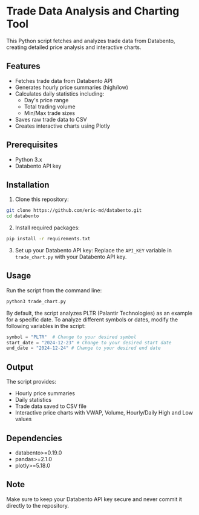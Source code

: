 # Trade Data Analysis and Charting Tool

This Python script fetches and analyzes trade data from Databento, creating detailed price analysis and interactive charts.

## Features

- Fetches trade data from Databento API
- Generates hourly price summaries (high/low)
- Calculates daily statistics including:
  - Day's price range
  - Total trading volume
  - Min/Max trade sizes
- Saves raw trade data to CSV
- Creates interactive charts using Plotly

## Prerequisites

- Python 3.x
- Databento API key

## Installation

1. Clone this repository:
```bash
git clone https://github.com/eric-md/databento.git
cd databento
```

2. Install required packages:
```bash
pip install -r requirements.txt
```

3. Set up your Databento API key:
Replace the `API_KEY` variable in `trade_chart.py` with your Databento API key.

## Usage

Run the script from the command line:
```bash
python3 trade_chart.py
```

By default, the script analyzes PLTR (Palantir Technologies) as an example for a specific date. To analyze different symbols or dates, modify the following variables in the script:

```python
symbol = "PLTR"  # Change to your desired symbol
start_date = "2024-12-23" # Change to your desired start date
end_date = "2024-12-24" # Change to your desired end date
```

## Output

The script provides:
- Hourly price summaries
- Daily statistics
- Trade data saved to CSV file
- Interactive price charts with VWAP, Volume, Hourly/Daily High and Low values

## Dependencies

- databento>=0.19.0
- pandas>=2.1.0
- plotly>=5.18.0

## Note

Make sure to keep your Databento API key secure and never commit it directly to the repository.
